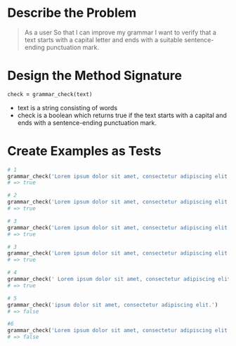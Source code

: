 # Describe the Problem
> As a user
> So that I can improve my grammar
> I want to verify that a text starts with a capital letter and ends with a suitable sentence-ending punctuation mark.

# Design the Method Signature
```ruby
check = grammar_check(text)
```
* text is a string consisting of words
* check is a boolean which returns true if the text starts with a capital and ends with a sentence-ending punctuation mark. 


# Create Examples as Tests

```ruby
# 1 
grammar_check('Lorem ipsum dolor sit amet, consectetur adipiscing elit. Tecum optime, deinde etiam cum mediocri amico. Suo enim quisque studio maxime ducitur. Atque his de rebus et splendida est eorum et illustris oratio. Qua igitur re ab deo vincitur, si aeternitate non vincitur? Nunc omni virtuti vitium contrario nomine opponitur. Nummus in Croesi divitiis obscuratur, pars est tamen divitiarum. Duo Reges: constructio interrete. Dici enim nihil potest verius. In quibus doctissimi illi veteres inesse quiddam caeleste et divinum putaverunt. An eum discere ea mavis, quae cum plane perdidiceriti nihil sciat? Nam et complectitur verbis, quod vult, et dicit plane, quod intellegam; Quantum Aristoxeni ingenium consumptum videmus in musicis?')
# => true

# 2
grammar_check('Lorem ipsum dolor sit amet, consectetur adipiscing elit.') 
# => true

# 3
grammar_check('Lorem ipsum dolor sit amet, consectetur adipiscing elit. ') 
# => true

# 3
grammar_check('Lorem ipsum dolor sit amet, consectetur adipiscing elit!') 
# => true

# 4
grammar_check(' Lorem ipsum dolor sit amet, consectetur adipiscing elit.') 
# => true

# 5
grammar_check('ipsum dolor sit amet, consectetur adipiscing elit.') 
# => false

#6
grammar_check('Lorem ipsum dolor sit amet, consectetur adipiscing elit') 
# => false

